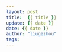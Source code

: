 ```yaml
---
layout: post
title:  {{ title }}
update: {{ date }}
date: {{ date }}
author: "liugezhou"
tags:
---
```

